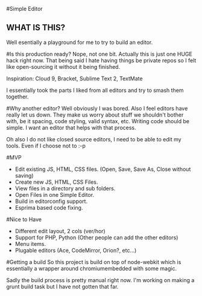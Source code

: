 #Simple Editor


## WHAT IS THIS?
Well esentially a playground for me to try to build an editor.

#Is this production ready?
Nope, not one bit. Actually this is just one HUGE hack right now. That being said
I hate having things be private repos so I felt like open-sourcing it without it
being finished.

Inspiration:
 Cloud 9, Bracket, Sublime Text 2, TextMate

I essentially took the parts I liked from all editors and try to smash them together.

#Why another editor?
Well obviously I was bored. Also I feel editors have really let us down. They make us worry
about stuff we shouldn't bother with, be it spacing, code styling, valid syntax, etc. Writing
code should be simple. I want an editor that helps with that process.

Oh also I do not like closed source editors, I need to be able to edit my tools. Even if I
choose not to :-p

#MVP
 - Edit existing JS, HTML, CSS files. (Open, Save, Save As, Close without saving)
 - Create new JS, HTML, CSS Files.
 - View files in a directory and sub folders.
 - Open Files in one Simple Editor.
 - Build in editorconfig support.
 - Esprima based code fixing.

#Nice to Have
- Different edit layout,  2 cols (ver/hor)
- Support for PHP, Python (Other people can add the other editors)
- Menu items.
- Plugable editors (Ace, CodeMirror, Orion?, etc...)


#Getting a build
 So this project is build on top of node-webkit which is essentially a wrapper around
 chromiumembedded with some magic.

 Sadly the build process is pretty manual right now. I'm working on making a grunt build task
 but I have not gotten that far.




